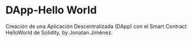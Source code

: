 # DApp-Hello World

Creación de una Aplicación Descentralizada (DApp) con el Smart Contract HelloWorld de Solidity, by Jonatan Jiménez.
